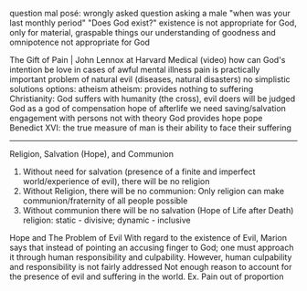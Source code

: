 question mal posé: wrongly asked question
asking a male "when was your last monthly period"
"Does God exist?" existence is not appropriate for God, only for material, graspable things
our understanding of goodness and omnipotence not appropriate for God

The Gift of Pain | John Lennox at Harvard Medical (video)
how can God's intention be love in cases of awful mental illness
pain is practically important
problem of natural evil (diseases, natural disasters)
no simplistic solutions
options: atheism
atheism: provides nothing to suffering
Christianity: God suffers with humanity (the cross), evil doers will be judged
God as a god of compensation
hope of afterlife
we need saving/salvation
engagement with persons not with theory
God provides hope
pope Benedict XVI: the true measure of man is their ability to face their suffering

---

Religion, Salvation (Hope), and Communion
1. Without need for salvation (presence of a finite and imperfect world/experience of evil), there will be no religion
2. Without Religion, there will be no communion: Only religion can make communion/fraternity of all people possible
3. Without communion there will be no salvation (Hope of Life after Death)
religion: static - divisive; dynamic - inclusive

Hope and The Problem of Evil
With regard to the existence of Evil, Marion says that instead of pointing an accusing finger to God; one must approach it through human responsibility and culpability.
However, human culpability and responsibility is not fairly addressed
Not enough reason to account for the presence of evil and suffering in the world. Ex. Pain out of proportion